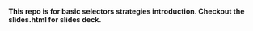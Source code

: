 #### This repo is  for  basic selectors strategies introduction. Checkout the slides.html for slides deck.
